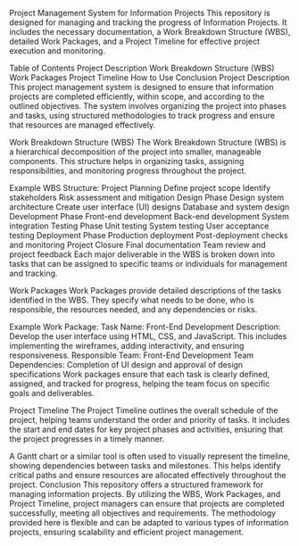 Project Management System for Information Projects
This repository is designed for managing and tracking the progress of Information Projects. It includes the necessary documentation, a Work Breakdown Structure (WBS), detailed Work Packages, and a Project Timeline for effective project execution and monitoring.

Table of Contents
Project Description
Work Breakdown Structure (WBS)
Work Packages
Project Timeline
How to Use
Conclusion
Project Description
This project management system is designed to ensure that information projects are completed efficiently, within scope, and according to the outlined objectives. The system involves organizing the project into phases and tasks, using structured methodologies to track progress and ensure that resources are managed effectively.

Work Breakdown Structure (WBS)
The Work Breakdown Structure (WBS) is a hierarchical decomposition of the project into smaller, manageable components. This structure helps in organizing tasks, assigning responsibilities, and monitoring progress throughout the project.

Example WBS Structure:
Project Planning
Define project scope
Identify stakeholders
Risk assessment and mitigation
Design Phase
Design system architecture
Create user interface (UI) designs
Database and system design
Development Phase
Front-end development
Back-end development
System integration
Testing Phase
Unit testing
System testing
User acceptance testing
Deployment Phase
Production deployment
Post-deployment checks and monitoring
Project Closure
Final documentation
Team review and project feedback
Each major deliverable in the WBS is broken down into tasks that can be assigned to specific teams or individuals for management and tracking.

Work Packages
Work Packages provide detailed descriptions of the tasks identified in the WBS. They specify what needs to be done, who is responsible, the resources needed, and any dependencies or risks.

Example Work Package:
Task Name: Front-End Development
Description: Develop the user interface using HTML, CSS, and JavaScript. This includes implementing the wireframes, adding interactivity, and ensuring responsiveness.
Responsible Team: Front-End Development Team
Dependencies: Completion of UI design and approval of design specifications
Work packages ensure that each task is clearly defined, assigned, and tracked for progress, helping the team focus on specific goals and deliverables.

Project Timeline
The Project Timeline outlines the overall schedule of the project, helping teams understand the order and priority of tasks. It includes the start and end dates for key project phases and activities, ensuring that the project progresses in a timely manner.

A Gantt chart or a similar tool is often used to visually represent the timeline, showing dependencies between tasks and milestones. This helps identify critical paths and ensure resources are allocated effectively throughout the project.
Conclusion
This repository offers a structured framework for managing information projects. By utilizing the WBS, Work Packages, and Project Timeline, project managers can ensure that projects are completed successfully, meeting all objectives and requirements. The methodology provided here is flexible and can be adapted to various types of information projects, ensuring scalability and efficient project management.
